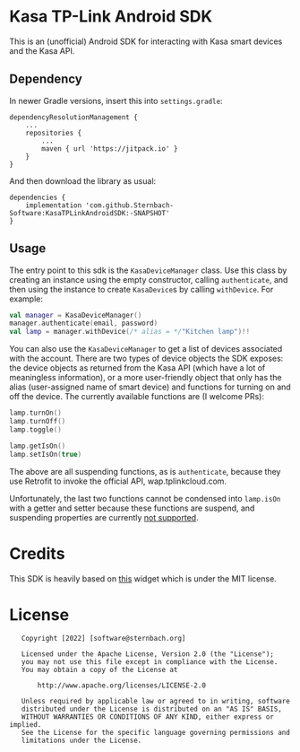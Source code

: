 # Kasa TP-Link Android SDK
This is an (unofficial) Android SDK for interacting with Kasa smart devices and the Kasa API. 

## Dependency

In newer Gradle versions, insert this into `settings.gradle`:

```
dependencyResolutionManagement {
    ...
    repositories {
        ...
        maven { url 'https://jitpack.io' }
    }
}
```
And then download the library as usual:

```
dependencies {
    implementation 'com.github.Sternbach-Software:KasaTPLinkAndroidSDK:-SNAPSHOT'
}
```

## Usage

The entry point to this sdk is the `KasaDeviceManager` class. Use this class by creating an instance using the empty constructor, calling `authenticate`, and then using the instance to create `KasaDevice`s by calling `withDevice`. For example:

```kotlin
val manager = KasaDeviceManager()
manager.authenticate(email, password)
val lamp = manager.withDevice(/* alias = */"Kitchen lamp")!!
```
You can also use the `KasaDeviceManager` to get a list of devices associated with the account. There are two types of device objects the SDK exposes: the device objects as returned from the Kasa API (which have a lot of meaningless information), or a more user-friendly object that only has the alias (user-assigned name of smart device) and functions for turning on and off the device. The currently available functions are (I welcome PRs):

```kotlin
lamp.turnOn()
lamp.turnOff()
lamp.toggle() 

lamp.getIsOn()
lamp.setIsOn(true)
```
The above are all suspending functions, as is `authenticate`, because they use Retrofit to invoke the official API, wap.tplinkcloud.com.

Unfortunately, the last two functions cannot be condensed into `lamp.isOn` with a getter and setter because these functions are suspend, and suspending properties are currently [not supported](https://youtrack.jetbrains.com/issue/KT-15555).

# Credits
This SDK is heavily based on [this](https://github.com/artnc/kasa-widget-android) widget which is under the MIT license.

# License
```
   Copyright [2022] [software@sternbach.org]

   Licensed under the Apache License, Version 2.0 (the "License");
   you may not use this file except in compliance with the License.
   You may obtain a copy of the License at

       http://www.apache.org/licenses/LICENSE-2.0

   Unless required by applicable law or agreed to in writing, software
   distributed under the License is distributed on an "AS IS" BASIS,
   WITHOUT WARRANTIES OR CONDITIONS OF ANY KIND, either express or implied.
   See the License for the specific language governing permissions and
   limitations under the License.
```
